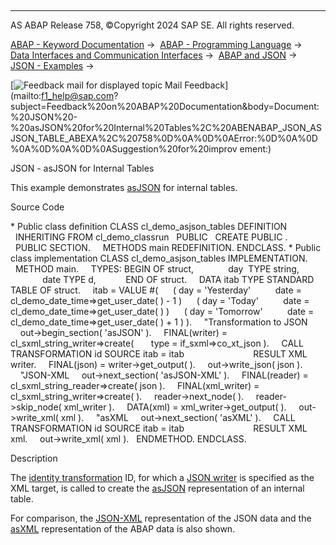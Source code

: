  

* * *

AS ABAP Release 758, ©Copyright 2024 SAP SE. All rights reserved.

[ABAP - Keyword Documentation](javascript:call_link\('abenabap.htm'\)) →  [ABAP - Programming Language](javascript:call_link\('abenabap_reference.htm'\)) →  [Data Interfaces and Communication Interfaces](javascript:call_link\('abenabap_data_communication.htm'\)) →  [ABAP and JSON](javascript:call_link\('abenabap_json.htm'\)) →  [JSON - Examples](javascript:call_link\('abenabap_json_abexas.htm'\)) → 

 [![](Mail.gif?object=Mail.gif "Feedback mail for displayed topic") Mail Feedback](mailto:f1_help@sap.com?subject=Feedback%20on%20ABAP%20Documentation&body=Document:%20JSON%20-%20asJSON%20for%20Internal%20Tables%2C%20ABENABAP_JSON_ASJSON_TABLE_ABEXA%2C%20758%0D%0A%0D%0AError:%0D%0A%0D%0A%0D%0A%0D%0ASuggestion%20for%20improv
ement:)

JSON - asJSON for Internal Tables

This example demonstrates [asJSON](javascript:call_link\('abenabap_asjson_abap_types_table.htm'\)) for internal tables.

Source Code   

\* Public class definition
CLASS cl\_demo\_asjson\_tables DEFINITION
  INHERITING FROM cl\_demo\_classrun
  PUBLIC
  CREATE PUBLIC .
  PUBLIC SECTION.
    METHODS main REDEFINITION.
ENDCLASS.
\* Public class implementation
CLASS cl\_demo\_asjson\_tables IMPLEMENTATION.
  METHOD main.
    TYPES: BEGIN OF struct,
             day  TYPE string,
             date TYPE d,
           END OF struct.
    DATA itab TYPE STANDARD TABLE OF struct.
    itab = VALUE #(
     ( day = 'Yesterday'
         date = cl\_demo\_date\_time=>get\_user\_date( ) - 1 )
     ( day = 'Today'
         date = cl\_demo\_date\_time=>get\_user\_date( ) )
     ( day = 'Tomorrow'
         date = cl\_demo\_date\_time=>get\_user\_date( ) + 1 ) ).
    "Transformation to JSON
    out->begin\_section( 'asJSON' ).
    FINAL(writer) = cl\_sxml\_string\_writer=>create(
      type = if\_sxml=>co\_xt\_json ).
    CALL TRANSFORMATION id SOURCE itab = itab
                           RESULT XML writer.
    FINAL(json) = writer->get\_output( ).
    out->write\_json( json ).
    "JSON-XML
    out->next\_section( 'asJSON-XML' ).
    FINAL(reader) = cl\_sxml\_string\_reader=>create( json ).
    FINAL(xml\_writer) = cl\_sxml\_string\_writer=>create( ).
    reader->next\_node( ).
    reader->skip\_node( xml\_writer ).
    DATA(xml) = xml\_writer->get\_output( ).
    out->write\_xml( xml ).
    "asXML
    out->next\_section( 'asXML' ).
    CALL TRANSFORMATION id SOURCE itab = itab
                           RESULT XML xml.
    out->write\_xml( xml ).
  ENDMETHOD.
ENDCLASS.

Description   

The [identity transformation](javascript:call_link\('abenid_trafo_glosry.htm'\) "Glossary Entry") ID, for which a [JSON writer](javascript:call_link\('abenjson_writer_glosry.htm'\) "Glossary Entry") is specified as the XML target, is called to create the [asJSON](javascript:call_link\('abenasjson_glosry.htm'\) "Glossary Entry") representation of an internal table.

For comparison, the [JSON-XML](javascript:call_link\('abenjson_xml_glosry.htm'\) "Glossary Entry") representation of the JSON data and the [asXML](javascript:call_link\('abenasxml_glosry.htm'\) "Glossary Entry") representation of the ABAP data is also shown.